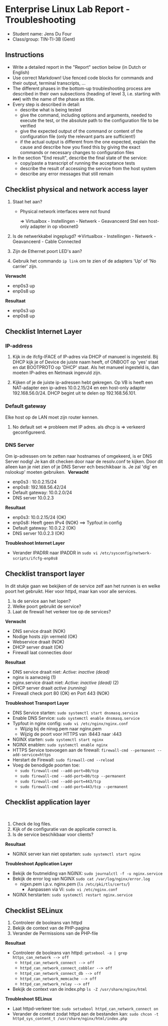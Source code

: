 # Enterprise Linux Lab Report - Troubleshooting

- Student name: Jens Du Four
- Class/group: TIN-TI-3B (Gent)

## Instructions

- Write a detailed report in the "Report" section below (in Dutch or English)
- Use correct Markdown! Use fenced code blocks for commands and their output, terminal transcripts, ...
- The different phases in the bottom-up troubleshooting process are described in their own subsections (heading of level 3, i.e. starting with `###`) with the name of the phase as title.
- Every step is described in detail:
    - describe what is being tested
    - give the command, including options and arguments, needed to execute the test, or the absolute path to the configuration file to be verified
    - give the expected output of the command or content of the configuration file (only the relevant parts are sufficient!)
    - if the actual output is different from the one expected, explain the cause and describe how you fixed this by giving the exact commands or necessary changes to configuration files
- In the section "End result", describe the final state of the service:
    - copy/paste a transcript of running the acceptance tests
    - describe the result of accessing the service from the host system
    - describe any error messages that still remain

## Checklist physical and network access layer
1. Staat het aan?
	- Physical network interfaces were not found

		=> Virtualbox - Instellingen - Netwerk - Geavanceerd
			Stel een host-only adapter in op vboxnet0
            
2. Is de netwerkkabel ingeplugd? 
        =>Virtualbox - Instellingen - Netwerk - Geavanceerd - Cable Connected
3. Zijn de Ethernet poort LED's aan?
4. Gebruik het commando `ip link` om te zien of de adapters 'Up' of 'No carrier' zijn.
​

**Verwacht**

- enp0s3 up
- enp0s8 up

**Resultaat**

- enp0s3 up
- enp0s8 up
​
## Checklist Internet Layer
### IP-address
1. Kijk in de ifcfg-IFACE of IP-adres via DHCP of manueel is ingesteld. Bij DHCP kijk je of Device de juiste naam heeft, of ONBOOT op 'yes' staat en dat BOOTPROTO op 'DHCP' staat. Als het manueel ingesteld is, dan moeten IP-adres en Netmask ingevuld zijn. 

2. Kijken of je de juiste ip-adressen hebt gekregen. Op VB is heeft een NAT-adapter een ip-adres 10.0.2.15/24 en een host-only adapter 192.168.56.0/24. DHCP begint uit te delen op 192.168.56.101.
### Default gateway
Elke host op de LAN moet zijn router kennen. 
1. No default set => probleem met IP adres. als dhcp is =>    verkeerd geconfigureerd.
### DNS Server
Om ip-adressen om te zetten naar hostnames of omgekeerd, is er DNS Server nodig! Je kan dit checken door naar de resolv.conf te kijken. 
Door dit alleen kan je niet zien of je DNS Server ech beschikbaar is. Je zal 'dig' en nslookup' moeten gebruiken.
​
**Verwacht**

- enp0s3 : 10.0.2.15/24
- enp0s8: 192.168.56.42/24
- Default gateway: 10.0.2.0/24
- DNS server 10.0.2.3

**Resultaat**

- enp0s3: 10.0.2.15/24 (OK)
- enp0s8: Heeft geen IPv4 (NOK) ==> Typfout in config
- Default gateway: 10.0.2.2 (OK)
- DNS server 10.0.2.3 (OK)

**Troubleshoot Internet Layer**
- Verander IPADRR naar IPADDR in `sudo vi /etc/sysconfig/network-scripts/ifcfg-enp0s8`
​
## Checklist transport layer
In dit stukje gaan we bekijken of de service zelf aan het runnen is en welke poort het gebruikt. Hier voor httpd, maar kan voor alle services.
1. Is de service aan het lopen?
2. Welke poort gebruikt de service?
3. Laat de firewall het verkeer toe op de services?
​

**Verwacht**

- DNS service draait (NOK)
- Nodige hosts zijn vermeld (OK)
- Webservice draait (NOK)
- DHCP server draait (OK)
- Firewall laat connecties door

**Resultaat**

- DNS service draait niet: *Active: inactive (dead)*
- nginx is aanwzeig (1)
- nginx.service draait niet: *Active: inactive (dead)* (2)
- DHCP server draait *active (running)*
- Firewall check port 80 (OK) en Port 443 (NOK)

**Troubleshoot Transport Layer**

- DNS Service starten: `sudo systemctl start dnsmasq.service`
- Enable DNS Service: `sudo systemctl enable dnsmasq.service`
- Typfout in nginx config: `sudo vi /etc/nginx/nginx.conf`
    - Wijzig bij de ninxg.pem naar nginx.pem
    - Wijzig de poort voor HTTPS van :8443 naar :443
- NGINX starten: `sudo systemctl start nginx`
- NGINX enablen: `sudo systemctl enable nginx`
- HTTPS Service toevoegen aan de firewall: `firewall-cmd --permanent --add-service=https`
- Herstart de Firewall: `sudo firewall-cmd --reload`
- Voeg de benodigde poorten toe:
    - `sudo firewall-cmd --add-port=80/tcp`
    - `sudo firewall-cmd --add-port=80/tcp --permanent`
    - `sudo firewall-cmd --add-port=443/tcp`
    - `sudo firewall-cmd --add-port=443/tcp --permanent`
    ​
## Checklist application layer
​
1. Check de log files.
2. Kijk of de configuratie van de applicatie correct is.
3. Is de service beschikbaar voor clients?

**Resultaat**
- NGINX server kan niet opstarten: `sudo systemctl start nginx`


**Troubleshoot Application Layer**

- Bekijk de foutmelding van NGINX: `sudo journalctl -f -u nginx.service`
- Bekijk de error log van NGINX  `sudo cat /var/log/nginx/error.log`
    - nigxn.pem i.p.v. nginx.pem (`ls /etc/pki/tls/certs/`)
        - Aanpassen via Vi: `sudo vi /etc/nginx.conf`
- NGINX herstarten: `sudo systemctl restart nginx.service`

## Checklist SELinux

1. Controleer de booleans van httpd
2. Bekijk de context van de PHP-pagina
3. Verander de Permissions van de PHP-file

**Resultaat**
- Controleer de booleans van httpd: `getsebool -a | grep https_can_network --> off`
    - `httpd_can_network_connect --> off`
    - `httpd_can_network_connect_cobbler --> off`
    - `httpd_can_network_connect_db --> off`
    - `httpd_can_network_memcache --> off`
    - `httpd_can_network_relay --> off`
- Bekijk de context van de index.php `ls -Z /usr/share/nginx/html`

**Troubleshoot  SELinux**

- Laat httpd-verkeer toe: `sudo setsebool httpd_can_network_connect on`
- Verander de context zodat httpd aan de bestanden kan: `sudo chcon -t httpd_sys_content_t /usr/share/nginx/html/index.php`